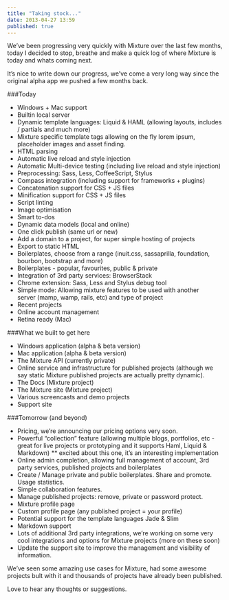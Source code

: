 ```yaml
---
title: "Taking stock..."
date: 2013-04-27 13:59
published: true
---
```


We&#8217;ve been progressing very quickly with Mixture over the last few months, today I decided to stop, breathe and make a quick log of where Mixture is today and whats coming next.

It&#8217;s nice to write down our progress, we&#8217;ve come a very long way since the original alpha app we pushed a few months back.

###Today

* Windows + Mac support
* Builtin local server
* Dynamic template languages: Liquid &amp; HAML (allowing layouts, includes / partials and much more)
* Mixture specific template tags allowing on the fly lorem ipsum, placeholder images and asset finding.
* HTML parsing
* Automatic live reload and style injection
* Automatic Multi-device testing (including live reload and style injection)
* Preprocessing: Sass, Less, CoffeeScript, Stylus
* Compass integration (including support for frameworks + plugins)
* Concatenation support for CSS + JS files
* Minification support for CSS + JS files
* Script linting
* Image optimisation
* Smart to-dos
* Dynamic data models (local and online)
* One click publish (same url or new)
* Add a domain to a project, for super simple hosting of projects
* Export to static HTML
* Boilerplates, choose from a range (inuit.css, sassaprilla, foundation, bourbon, bootstrap and more)
* Boilerplates - popular, favourites, public &amp; private
* Integration of 3rd party services: BrowserStack
* Chrome extension: Sass, Less and Stylus debug tool
* Simple mode: Allowing mixture features to be used with another server (mamp, wamp, rails, etc) and type of project
* Recent projects
* Online account management
* Retina ready (Mac)

###What we built to get here

* Windows application (alpha &amp; beta version)
* Mac application (alpha &amp; beta version)
* The Mixture API (currently private)
* Online service and infrastructure for published projects (although we say static Mixture published projects are actually pretty dynamic).
* The Docs (Mixture project)
* The Mixture site (Mixture project)
* Various screencasts and demo projects
* Support site

###Tomorrow (and beyond)

* Pricing, we&#8217;re announcing our pricing options very soon.
* Powerful &#8220;collection&#8221; feature (allowing multiple blogs, portfolios, etc - great for live projects or prototyping and it supports Haml, Liquid &amp; Markdown) ** excited about this one, it&#8217;s an interesting implementation
* Online admin completion, allowing full management of account, 3rd party services, published projects and boilerplates
* Create / Manage private and public boilerplates. Share and promote. Usage statistics.
* Simple collaboration features.
* Manage published projects: remove, private or password protect.
* Mixture profile page
* Custom profile page (any published project = your profile)
* Potential support for the template languages Jade &amp; Slim
* Markdown support
* Lots of additional 3rd party integrations, we&#8217;re working on some very cool integrations and options for Mixture projects (more on these soon)
* Update the support site to improve the management and visibility of information.

We&#8217;ve seen some amazing use cases for Mixture, had some awesome projects bult with it and thousands of projects have already been published.

Love to hear any thoughts or suggestions.